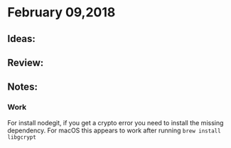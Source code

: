 # February 09,2018


## Ideas:

## Review:

## Notes:

### Work

For install nodegit, if you get a crypto error you need to install the missing dependency. For macOS this appears to work after running ```brew install libgcrypt```

